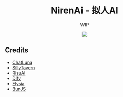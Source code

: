 <div align="center">

# NirenAi - 拟人AI

WIP

[![](https://dcbadge.limes.pink/api/server/https://discord.gg/6FEwxdW8)](https://discord.gg/6FEwxdW8)

</div>

## Credits

- [ChatLuna](https://github.com/ChatLunaLab/chatluna)
- [SillyTavern](https://github.com/SillyTavern/SillyTavern)
- [RisuAI](https://github.com/kwaroran/RisuAI)
- [Dify](https://github.com/langgenius/dify)
- [Elysia](https://github.com/elysiajs/elysia)
- [BunJS](https://github.com/oven-sh/bun)